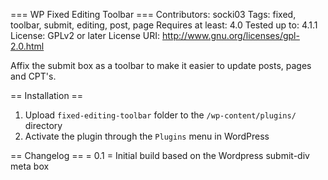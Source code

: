 === WP Fixed Editing Toolbar ===
Contributors: socki03
Tags: fixed, toolbar, submit, editing, post, page
Requires at least: 4.0
Tested up to: 4.1.1
License: GPLv2 or later
License URI: http://www.gnu.org/licenses/gpl-2.0.html

Affix the submit box as a toolbar to make it easier to update posts, pages and CPT's.

== Installation ==
1. Upload `fixed-editing-toolbar` folder to the `/wp-content/plugins/` directory
2. Activate the plugin through the `Plugins` menu in WordPress

== Changelog ==
= 0.1 =
Initial build based on the Wordpress submit-div meta box
